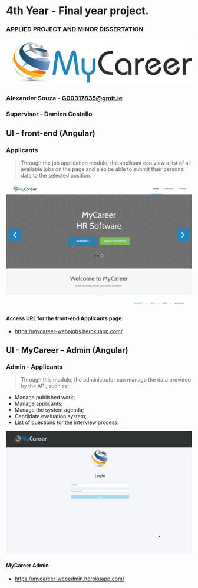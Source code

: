 # 4th Year - Final year project.
### APPLIED PROJECT AND MINOR DISSERTATION
![Screencast](../Screencast/Logo.png)


### Alexander Souza - G00317835@gmit.ie
### Supervisor - Damien Costello

## UI - front-end (Angular)
### Applicants
> Through the job application module, the applicant can view a list of all available jobs on the page and also be able to submit their personal data to the selected position.

![Screencast](../Screencast/applicant.gif)

#### Access URL for the front-end Applicants page:
- https://mycareer-webajobs.herokuapp.com/


## UI - MyCareer - Admin (Angular)
### Admin - Applicants
> Through this module, the administrator can manage the data provided by the API, such as:
- Manage published work;
- Manage applicants;
- Manage the system agenda;
- Candidate evaluation system;
- List of questions for the interview process.

![Screencast](../Screencast/mycareerAdmin.gif)

#### MyCareer Admin
- https://mycareer-webadmin.herokuapp.com/
